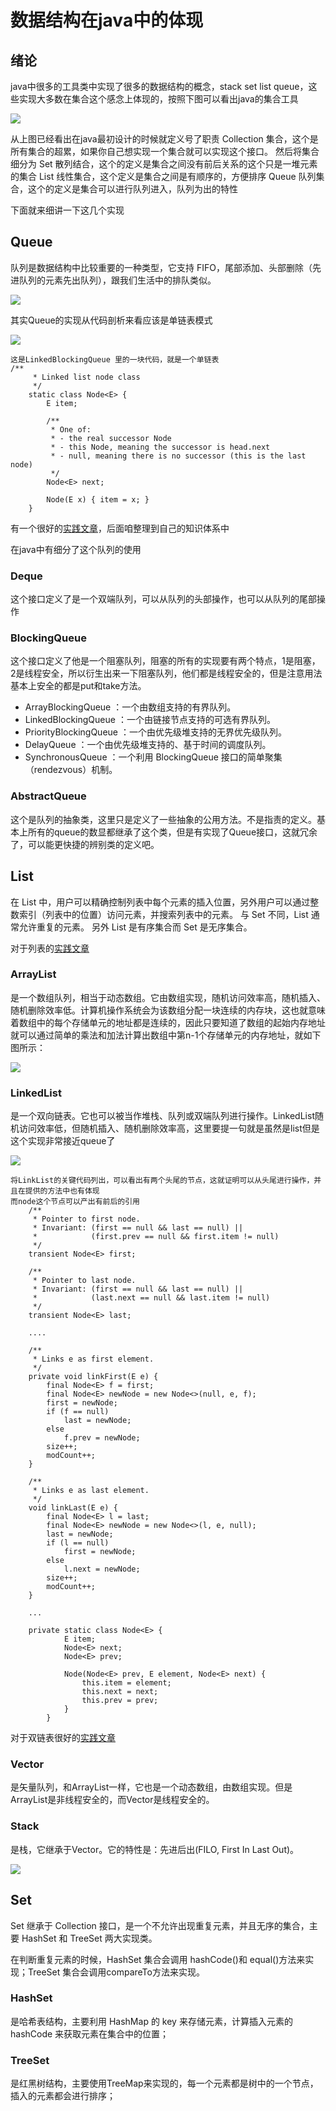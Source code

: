 # 数据结构在java中的体现

## 绪论

  java中很多的工具类中实现了很多的数据结构的概念，stack set list queue，这些实现大多数在集合这个感念上体现的，按照下图可以看出java的集合工具
  
  ![](file/java/java-data-structure.png)
  
  从上图已经看出在java最初设计的时候就定义号了职责
  Collection 集合，这个是所有集合的超累，如果你自己想实现一个集合就可以实现这个接口。
  然后将集合细分为
  Set 散列结合，这个的定义是集合之间没有前后关系的这个只是一堆元素的集合
  List 线性集合，这个定义是集合之间是有顺序的，方便排序
  Queue 队列集合，这个的定义是集合可以进行队列进入，队列为出的特性
  
  下面就来细讲一下这几个实现
  
## Queue

队列是数据结构中比较重要的一种类型，它支持 FIFO，尾部添加、头部删除（先进队列的元素先出队列），跟我们生活中的排队类似。

![](file/java/java-data-structure1.png)

其实Queue的实现从代码剖析来看应该是单链表模式

![](file/java/java-data-structure3.png)

```
这是LinkedBlockingQueue 里的一块代码，就是一个单链表
/**
     * Linked list node class
     */
    static class Node<E> {
        E item;

        /**
         * One of:
         * - the real successor Node
         * - this Node, meaning the successor is head.next
         * - null, meaning there is no successor (this is the last node)
         */
        Node<E> next;

        Node(E x) { item = x; }
    }
```


有一个很好的[实践文章](https://blog.csdn.net/javazejian/article/details/53375004)，后面咱整理到自己的知识体系中



在java中有细分了这个队列的使用

### Deque

这个接口定义了是一个双端队列，可以从队列的头部操作，也可以从队列的尾部操作

### BlockingQueue

这个接口定义了他是一个阻塞队列，阻塞的所有的实现要有两个特点，1是阻塞，2是线程安全，所以衍生出来一下阻塞队列，他们都是线程安全的，但是注意用法
基本上安全的都是put和take方法。

- ArrayBlockingQueue ：一个由数组支持的有界队列。
- LinkedBlockingQueue ：一个由链接节点支持的可选有界队列。
- PriorityBlockingQueue ：一个由优先级堆支持的无界优先级队列。
- DelayQueue ：一个由优先级堆支持的、基于时间的调度队列。
- SynchronousQueue ：一个利用 BlockingQueue 接口的简单聚集（rendezvous）机制。

### AbstractQueue

这个是队列的抽象类，这里只是定义了一些抽象的公用方法。不是指责的定义。基本上所有的queue的数显都继承了这个类，但是有实现了Queue接口，这就冗余了，可以能更快捷的辨别类的定义吧。

## List

在 List 中，用户可以精确控制列表中每个元素的插入位置，另外用户可以通过整数索引（列表中的位置）访问元素，并搜索列表中的元素。 与 Set 不同，List 通常允许重复的元素。 另外 List 是有序集合而 Set 是无序集合。


对于列表的[实践文章](https://blog.csdn.net/javazejian/article/details/52953190)


### ArrayList

是一个数组队列，相当于动态数组。它由数组实现，随机访问效率高，随机插入、随机删除效率低。计算机操作系统会为该数组分配一块连续的内存块，这也就意味着数组中的每个存储单元的地址都是连续的，因此只要知道了数组的起始内存地址就可以通过简单的乘法和加法计算出数组中第n-1个存储单元的内存地址，就如下图所示：

![](file/java/java-data-structure2.png)


### LinkedList 

是一个双向链表。它也可以被当作堆栈、队列或双端队列进行操作。LinkedList随机访问效率低，但随机插入、随机删除效率高，这里要提一句就是虽然是list但是这个实现非常接近queue了

![](file/java/java-data-structure4.png)

```
将LinkList的关键代码列出，可以看出有两个头尾的节点，这就证明可以从头尾进行操作，并且在提供的方法中也有体现
而node这个节点可以产出有前后的引用
    /**
     * Pointer to first node.
     * Invariant: (first == null && last == null) ||
     *            (first.prev == null && first.item != null)
     */
    transient Node<E> first;

    /**
     * Pointer to last node.
     * Invariant: (first == null && last == null) ||
     *            (last.next == null && last.item != null)
     */
    transient Node<E> last;
    
    ....
    
    /**
     * Links e as first element.
     */
    private void linkFirst(E e) {
        final Node<E> f = first;
        final Node<E> newNode = new Node<>(null, e, f);
        first = newNode;
        if (f == null)
            last = newNode;
        else
            f.prev = newNode;
        size++;
        modCount++;
    }

    /**
     * Links e as last element.
     */
    void linkLast(E e) {
        final Node<E> l = last;
        final Node<E> newNode = new Node<>(l, e, null);
        last = newNode;
        if (l == null)
            first = newNode;
        else
            l.next = newNode;
        size++;
        modCount++;
    }  
      
    ...
    
    private static class Node<E> {
            E item;
            Node<E> next;
            Node<E> prev;
    
            Node(Node<E> prev, E element, Node<E> next) {
                this.item = element;
                this.next = next;
                this.prev = prev;
            }
        }
```

对于双链表很好的[实践文章](https://blog.csdn.net/javazejian/article/details/53047590)

### Vector 

是矢量队列，和ArrayList一样，它也是一个动态数组，由数组实现。但是ArrayList是非线程安全的，而Vector是线程安全的。

### Stack 

是栈，它继承于Vector。它的特性是：先进后出(FILO, First In Last Out)。

![](file/java/java-data-structure5.png)

## Set

Set 继承于 Collection 接口，是一个不允许出现重复元素，并且无序的集合，主要 HashSet 和 TreeSet 两大实现类。

在判断重复元素的时候，HashSet 集合会调用 hashCode()和 equal()方法来实现；TreeSet 集合会调用compareTo方法来实现。

### HashSet

是哈希表结构，主要利用 HashMap 的 key 来存储元素，计算插入元素的 hashCode 来获取元素在集合中的位置；

### TreeSet

是红黑树结构，主要使用TreeMap来实现的，每一个元素都是树中的一个节点，插入的元素都会进行排序；